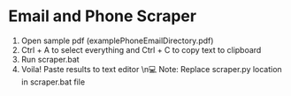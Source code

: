 # Email and Phone Scraper

1. Open sample pdf (examplePhoneEmailDirectory.pdf)
2. Ctrl + A to select everything and Ctrl + C to copy text to clipboard
3. Run scraper.bat
4. Voila! Paste results to text editor
\n💻 Note: Replace scraper.py location in scraper.bat file
